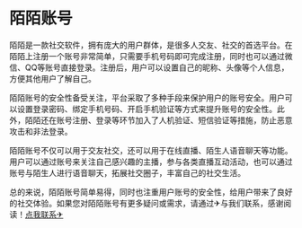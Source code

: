 # 陌陌账号

陌陌是一款社交软件，拥有庞大的用户群体，是很多人交友、社交的首选平台。在陌陌上注册一个账号非常简单，只需要手机号码即可完成注册，同时也可以通过微信、QQ等账号直接登录。注册后，用户可以设置自己的昵称、头像等个人信息，方便其他用户了解自己。

陌陌账号的安全性备受关注，平台采取了多种手段来保护用户的账号安全。用户可以设置登录密码、绑定手机号码、开启手机验证等方式来提升账号的安全性。此外，陌陌还在账号注册、登录等环节加入了人机验证、短信验证等措施，防止恶意攻击和非法登录。

陌陌账号不仅可以用于交友社交，还可以用于在线直播、陌生人语音聊天等功能。用户可以通过账号来关注自己感兴趣的主播，参与各类直播互动活动，也可以通过账号与陌生人进行语音聊天，拓展社交圈子，丰富自己的社交生活。

总的来说，陌陌账号简单易得，同时也注重用户账号的安全性，给用户带来了良好的社交体验。如果您对陌陌账号有更多疑问或需求，请通过✈与我们联系，感谢阅读！[点我联系✈](https://vip.k02.cc)